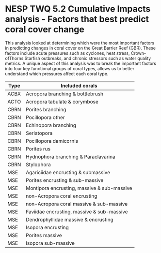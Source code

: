 # NESP TWQ 5.2 Cumulative Impacts analysis - Factors that best predict coral cover change
This analysis looked at determining which were the most important factors in predicting changes in coral cover on the Great Barrier Reef (GBR). These factors include acute pressures such as cyclones, heat stress, Crown-ofThorns Starfish outbreaks, and chronic stressors such as water quality metrics. A unique aspect of this analysis was to break the important factors into four key functional groups of coral types, allows us to better understand which pressures affect each coral type.

Type | Included corals
---- | ------
ACBX | Acropora branching & bottlebrush
ACTO | Acropora tabulate & corymbose
CBRN | Porites branching
CBRN | Pocillopora other
CBRN | Echinopora branching
CBRN | Seriatopora
CBRN | Pocillopora damicornis
CBRN | Porites rus
CBRN | Hydnophora branching & Paraclavarina
CBRN | Stylophora
MSE | Agariciidae encrusting & submassive
MSE | Porites encrusting & sub-massive
MSE | Montipora encrusting, massive & sub-massive
MSE | non-Acropora coral encrusting
MSE | non-Acropora coral massive & sub-massive
MSE | Faviidae encrusting, massive & sub-massive
MSE | Dendrophyllidae massive & encrusting
MSE | Isopora encrusting
MSE | Porites massive
MSE | Isopora sub-massive
